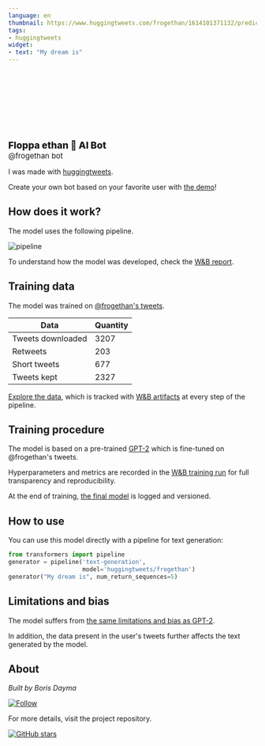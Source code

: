 ```yaml
---
language: en
thumbnail: https://www.huggingtweets.com/frogethan/1614101371132/predictions.png
tags:
- huggingtweets
widget:
- text: "My dream is"
---
```


<div>
<div style="width: 132px; height:132px; border-radius: 50%; background-size: cover; background-image: url('https://pbs.twimg.com/profile_images/1355266232841351170/8qLOMOZv_400x400.jpg')">
</div>
<div style="margin-top: 8px; font-size: 19px; font-weight: 800">Floppa ethan 🤖 AI Bot </div>
<div style="font-size: 15px">@frogethan bot</div>
</div>

I was made with [huggingtweets](https://github.com/borisdayma/huggingtweets).

Create your own bot based on your favorite user with [the demo](https://colab.research.google.com/github/borisdayma/huggingtweets/blob/master/huggingtweets-demo.ipynb)!

## How does it work?

The model uses the following pipeline.

![pipeline](https://github.com/borisdayma/huggingtweets/blob/master/img/pipeline.png?raw=true)

To understand how the model was developed, check the [W&B report](https://app.wandb.ai/wandb/huggingtweets/reports/HuggingTweets-Train-a-model-to-generate-tweets--VmlldzoxMTY5MjI).

## Training data

The model was trained on [@frogethan's tweets](https://twitter.com/frogethan).

| Data | Quantity |
| --- | --- |
| Tweets downloaded | 3207 |
| Retweets | 203 |
| Short tweets | 677 |
| Tweets kept | 2327 |

[Explore the data](https://wandb.ai/wandb/huggingtweets/runs/3u0b7jjl/artifacts), which is tracked with [W&B artifacts](https://docs.wandb.com/artifacts) at every step of the pipeline.

## Training procedure

The model is based on a pre-trained [GPT-2](https://huggingface.co/gpt2) which is fine-tuned on @frogethan's tweets.

Hyperparameters and metrics are recorded in the [W&B training run](https://wandb.ai/wandb/huggingtweets/runs/1jqete5m) for full transparency and reproducibility.

At the end of training, [the final model](https://wandb.ai/wandb/huggingtweets/runs/1jqete5m/artifacts) is logged and versioned.

## How to use

You can use this model directly with a pipeline for text generation:

```python
from transformers import pipeline
generator = pipeline('text-generation',
                     model='huggingtweets/frogethan')
generator("My dream is", num_return_sequences=5)
```

## Limitations and bias

The model suffers from [the same limitations and bias as GPT-2](https://huggingface.co/gpt2#limitations-and-bias).

In addition, the data present in the user's tweets further affects the text generated by the model.

## About

*Built by Boris Dayma*

[![Follow](https://img.shields.io/twitter/follow/borisdayma?style=social)](https://twitter.com/intent/follow?screen_name=borisdayma)

For more details, visit the project repository.

[![GitHub stars](https://img.shields.io/github/stars/borisdayma/huggingtweets?style=social)](https://github.com/borisdayma/huggingtweets)

